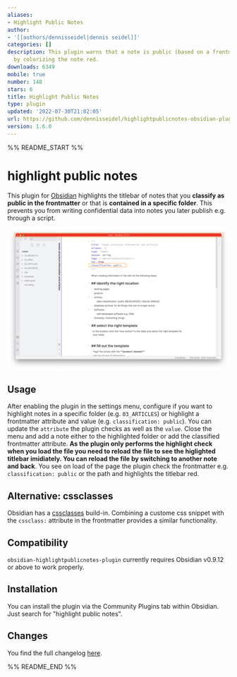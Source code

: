 ```yaml
---
aliases:
- Highlight Public Notes
author:
- '[[authors/dennisseidel|dennis seidel]]'
categories: []
description: This plugin warns that a note is public (based on a frontmatter attribute)
  by colorizing the note red.
downloads: 6349
mobile: true
number: 148
stars: 6
title: Highlight Public Notes
type: plugin
updated: '2022-07-30T21:02:05'
url: https://github.com/dennisseidel/highlightpublicnotes-obsidian-plugin
version: 1.6.0
---
```


%% README_START %%

# highlight public notes

This plugin for [Obsidian](https://obsidian.md/) highlights the titlebar of notes that you **classify as public in the frontmatter** or that is **contained in a specific folder**. This prevents you from writing confidential data into notes you later publish e.g. through a script.

![screenshot-full](https://raw.githubusercontent.com/dennisseidel/highlightpublicnotes-obsidian-plugin/master/images/example-highlightpublicnotes.png)

## Usage

After enabling the plugin in the settings menu, configure if you want to highlight notes in a specific folder (e.g. `03_ARTICLES`) or highlight a frontmatter attribute and value (e.g. `classification: public`). You can update the `attribute` the plugin  checks as well as the `value`. Close the menu and add a note either to the highlighted folder or add the classified frontmatter attribute. **As the plugin only performs the highlight check when you load the file you need to reload the file to see the higlighted titlebar imidiately. You can reload the file by switching to another note and back**. You see on load of the page the plugin check the frontmatter e.g. `classification: public` or the path and highlights the titlebar red.

## Alternative: cssclasses

Obsidian has a [cssclasses](https://forum.obsidian.md/t/apply-custom-css-to-certain-pages/15361) build-in. Combining a custome css snippet with the `cssclass:` attribute in the frontmatter provides a similar functionality.

## Compatibility

`obsidian-highlightpublicnotes-plugin` currently requires Obsidian v0.9.12 or above to work properly.

## Installation

You can install the plugin via the Community Plugins tab within Obsidian. Just search for "highlight public notes".

## Changes

You find the full changelog [here](https://github.com/dennisseidel/highlightpublicnotes-obsidian-plugin/blob/master/CHANGELOG.md).


%% README_END %%
